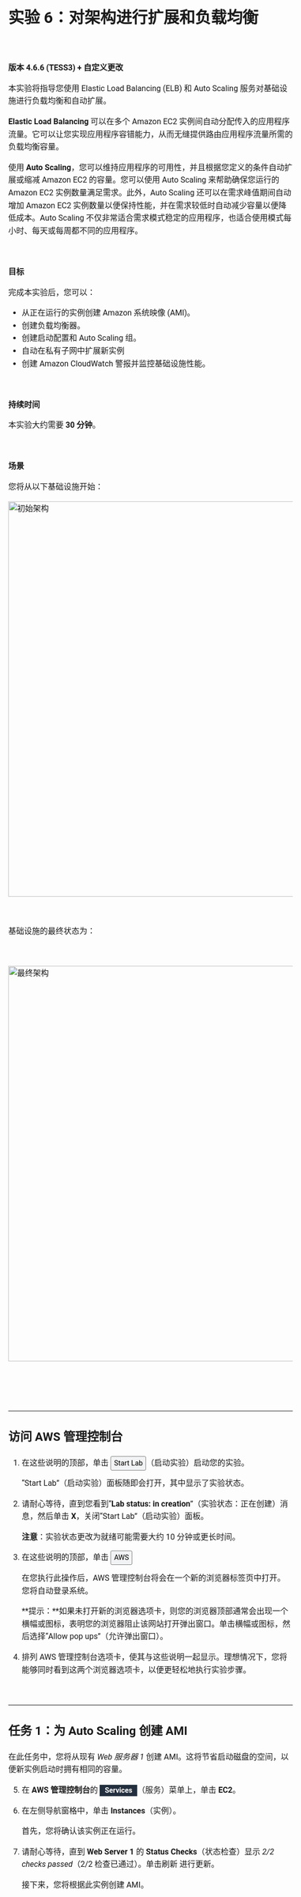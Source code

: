 <header>
    <link rel="stylesheet" href="https://use.fontawesome.com/releases/v5.5.0/css/all.css" integrity="sha384-B4dIYHKNBt8Bc12p+WXckhzcICo0wtJAoU8YZTY5qE0Id1GSseTk6S+L3BlXeVIU" crossorigin="anonymous">
    <!-- Latest compiled and minified CSS -->
    <link rel="stylesheet" href="https://maxcdn.bootstrapcdn.com/bootstrap/3.3.7/css/bootstrap.min.css" integrity="sha384-BVYiiSIFeK1dGmJRAkycuHAHRg32OmUcww7on3RYdg4Va+PmSTsz/K68vbdEjh4u" crossorigin="anonymous">
    <!-- Optional theme -->
    <link rel="stylesheet" href="https://maxcdn.bootstrapcdn.com/bootstrap/3.3.7/css/bootstrap-theme.min.css" integrity="sha384-rHyoN1iRsVXV4nD0JutlnGaslCJuC7uwjduW9SVrLvRYooPp2bWYgmgJQIXwl/Sp" crossorigin="anonymous">
    <!-- Latest compiled and minified JavaScript -->
    <script src="https://maxcdn.bootstrapcdn.com/bootstrap/3.3.7/js/bootstrap.min.js" integrity="sha384-Tc5IQib027qvyjSMfHjOMaLkfuWVxZxUPnCJA7l2mCWNIpG9mGCD8wGNIcPD7Txa" crossorigin="anonymous"></script>
 </header>
 <!--include:Logo-->
 <style type="text/css">
    body {
    font-family:  "Roboto", "Helvetica", sans-serif;
    font-size: 12pt;
    font-color: Gray;
    line-height: 1.6;
    margin: 50px;
    }
    p {
    list-style-position: inside;
    }
    #ssb_blue {
    background-color: #257ACF;
    font-weight: bold;
    font-size: 90%;
    color: white;
    border-radius: 5px;
    padding-top: 3px;
    padding-bottom: 3px;
    padding-left: 10px;
    padding-right: 10px;
    white-space: nowrap;
    }
    #ssb_s3_blue {
    background-color: #329ad6;
    font-weight: bold;
    font-size: 90%;
    color: white;
    padding-top: 3px;
    padding-bottom: 3px;
    padding-left: 10px;
    padding-right: 10px;
    }
    #ssb_voc_grey {
    background-color: #F2F3F4;
    font-weight: normal;
    font-size: 90%;
    color: black;
    border-radius: 3px;
    border: 1px solid gray;
    padding-top: 5px;
    padding-bottom: 5px;
    padding-left: 6px;
    padding-right: 6px;
    white-space: nowrap;
    }
    #ssb_grey {
    background-color: #DEDEDE;
    font-weight: bold;
    font-size: 90%;
    color: #444;
    position: relative;
    top:-1px;
    border-radius: 5px;
    border-width: 1px;
    border-style: solid;
    border-color: #444;
    padding-top: 3px;
    padding-bottom: 3px;
    padding-left: 10px;
    padding-right: 10px;
    white-space: nowrap;
    }
    #ssb_white {
    background-color: white;
    font-weight: bold;
    font-size: 90%;
    color: #545b64;
    position: relative;
    top: -1px;
    border-color: #545b64;
    border-radius: 2px;
    border-width: 1px;
    border-style: solid;
    padding-top: 3px;
    padding-bottom: 3px;
    padding-left: 10px;
    padding-right: 10px;
    }
    #ssl_alexa_ocean {
    color: #00a0d2;
    font-weight: bold;
    }
    #ssb_services {
    background-color: #232f3e;
    font-weight: bold;
    font-size: 90%;
    color: white;
    padding-top: 3px;
    padding-bottom: 3px;
    padding-left: 10px;
    padding-right: 10px;
    }
    #ssb_orange {
    background-color:#ec7211;
    font-weight:bold;
    font-size:90%;
    color:white;
    padding-top:3px;
    padding-bottom:3px;
    padding-left:10px;
    padding-right:10px;
    white-space:
    nowrap;
    }
    #ssbox_cloudformation_blue {
    font-weight:bold;
    background-color:#f1faff;
    font-size:90%;
    border-color:#00A1C9;
    border-width:1px;
    border-style:solid;
    padding-top:3px;
    padding-bottom:3px;
    padding-left:10px;
    padding-right:10px;
    }
    #ssb_ssm_white {
    background-color:white;
    font-weight:bold;
    font-size:90%;
    color:#545b64;
    border-color:#545b64;
    border-radius:2px;
    border-width:1px;
    border-style:solid;
    padding-top:3px;
    padding-bottom:3px;
    padding-left:10px;
    padding-right:10px;
    }
 </style>


# 实验 6：对架构进行扩展和负载均衡

<!-- Note to translators: This is based on Technical Essentials Lab 3. Copy the translation from there. Do not re-translate the whole document. -->

&nbsp;&nbsp;

**版本 4.6.6 (TESS3) + 自定义更改**

本实验将指导您使用 Elastic Load Balancing (ELB) 和 Auto Scaling 服务对基础设施进行负载均衡和自动扩展。

**Elastic Load Balancing** 可以在多个 Amazon EC2 实例间自动分配传入的应用程序流量。它可以让您实现应用程序容错能力，从而无缝提供路由应用程序流量所需的负载均衡容量。

使用 **Auto Scaling**，您可以维持应用程序的可用性，并且根据您定义的条件自动扩展或缩减 Amazon EC2 的容量。您可以使用 Auto Scaling 来帮助确保您运行的 Amazon EC2 实例数量满足需求。此外，Auto Scaling 还可以在需求峰值期间自动增加 Amazon EC2 实例数量以便保持性能，并在需求较低时自动减少容量以便降低成本。Auto Scaling 不仅非常适合需求模式稳定的应用程序，也适合使用模式每小时、每天或每周都不同的应用程序。

&nbsp;

**目标**

完成本实验后，您可以：

- 从正在运行的实例创建 Amazon 系统映像 (AMI)。
- 创建负载均衡器。
- 创建启动配置和 Auto Scaling 组。
- 自动在私有子网中扩展新实例
- 创建 Amazon CloudWatch 警报并监控基础设施性能。

&nbsp;

**持续时间**

本实验大约需要 **30 分钟**。

&nbsp;

**场景**

您将从以下基础设施开始：

<img src="images/starting-architecture.png" alt="初始架构" width="800">

&nbsp;

基础设施的最终状态为：

&nbsp;

<img src="images/final-architecture.png" alt="最终架构" width="800">

&nbsp;

&nbsp;
___
## 访问 AWS 管理控制台

1. 在这些说明的顶部，单击 <span id="ssb_voc_grey">Start Lab</span>（启动实验）启动您的实验。

   “Start Lab”（启动实验）面板随即会打开，其中显示了实验状态。

2. 请耐心等待，直到您看到“**Lab status: in creation**”（实验状态：正在创建）消息，然后单击 **X**，关闭“Start Lab”（启动实验）面板。

   **注意**：实验状态更改为就绪可能需要大约 10 分钟或更长时间。

3. 在这些说明的顶部，单击 <span id="ssb_voc_grey">AWS</span>

   在您执行此操作后，AWS 管理控制台将会在一个新的浏览器标签页中打开。您将自动登录系统。

   **提示：**如果未打开新的浏览器选项卡，则您的浏览器顶部通常会出现一个横幅或图标，表明您的浏览器阻止该网站打开弹出窗口。单击横幅或图标，然后选择“Allow pop ups”（允许弹出窗口）。

4. 排列 AWS 管理控制台选项卡，使其与这些说明一起显示。理想情况下，您将能够同时看到这两个浏览器选项卡，以便更轻松地执行实验步骤。

&nbsp;
___
## 任务 1：为 Auto Scaling 创建 AMI

在此任务中，您将从现有 _Web 服务器 1_ 创建 AMI。这将节省启动磁盘的空间，以便新实例启动时拥有相同的容量。

5. 在 **AWS 管理控制台**的 <span id="ssb_services">Services<i class="fas fa-angle-down"></i></span>（服务）菜单上，单击 **EC2**。

6. 在左侧导航窗格中，单击 **Instances**（实例）。

   首先，您将确认该实例正在运行。

7. 请耐心等待，直到 **Web Server 1** 的 **Status Checks**（状态检查）显示 *2/2 checks passed*（2/2 检查已通过）。单击刷新 <i class="fas fa-sync"></i> 进行更新。

   接下来，您将根据此实例创建 AMI。

8. 选择 <i class="far fa-check-square"></i> **Web Server 1**。

9. 在 <span id="ssb_grey">Actions<i class="fas fa-angle-down"></i></span>（操作）菜单中，单击 **Image**（映像）&gt; **Create Image**（创建映像），然后进行以下配置：

   - **Image name**（映像名称）：`Web Server AMI`（Web 服务器 AMI）
   - **Image description**（映像描述）：`Lab AMI for Web Server`（Web 服务器的实验 AMI）

10. 单击 <span id="ssb_blue">Create Image</span>（创建映像）

   确认屏幕将显示新 AMI 的**AMI ID**。

11. 单击 <span id="ssb_blue">Close</span>（关闭）

   您稍后在实验中启动 Auto Scaling 组时将使用此 AMI。

&nbsp;
___
## 任务 2：创建负载均衡器

在此任务中，您将创建一个负载均衡器，用于平衡多个 EC2 实例和多个可用区之间的流量。

12. 在左侧导航窗格中，单击 **Load Balancers**（负载均衡器）。

13. 单击 <span id="ssb_blue">Create Load Balancer</span>（创建负载均衡器）

   系统会显示多个不同类型的负载均衡器。您将使用运行于请求级别（第 7 层）的 _Application Load Balancer_（应用程序负载均衡器），根据请求的内容将流量路由至 EC2 实例、容器、IP 地址和 Lambda 函数等目标。有关更多信息，请访问： <a href="https://aws.amazon.com/elasticloadbalancing/features/#compare" target="_blank">负载均衡器对比</a>

14. 在 **Application Load Balancer**（应用程序负载均衡器）下，单击 <span id="ssb_blue">Create</span>（创建）并进行以下配置：

   - **Name**（名称）：`LabELB`
   - **VPC：**_Lab VPC_（在 **Availability Zones**（可用区）部分）
   - **Availability Zone（可用区）**：将<i class="far fa-check-square"></i>两个都选中以查看可用子网。
   - 选择 **Public Subnet 1**（公有子网 1）和 **Public Subnet 2**（公有子网 2）

   此操作将配置负载均衡器以跨多个可用区运行。

15. 单击 <span id="ssb_grey">Next: Configure Security Settings</span>（下一步：配置安全设置）

   <i class="fas fa-comment"></i>您可以忽略_“Improve your load balancer's security.”_（请加强您的负载均衡器安全）警告。

16. 单击 <span id="ssb_grey">Next: Configure Security Groups</span>（下一步：配置安全组）

   系统已为您创建了一个 _Web 安全组_，该安全组允许 HTTP 访问。

17. 选择 <i class="far fa-check-square"></i> **Web Security Group**（Web 安全组）并取消选择 <i class="far fa-square"></i> **默认**。

18. 单击 <span id="ssb_grey">Next: Configure Routing</span>（下一步：配置路由）

   路由配置了向哪里发送负载均衡器接收的请求。您将创建一个_目标组_，供 Auto Scaling 使用。

19. 对于 **Name**（名称），请输入 `LabGroup`

20. 单击 <span id="ssb_grey">Next: Register Targets</span>（下一步：注册目标）

   Auto Scaling 稍后会在实验中自动将实例注册为目标。

21. 单击 <span id="ssb_grey">Next: Review</span>（下一步：审核）

22. 单击 <span id="ssb_blue">Create</span>（创建），然后单击 <span id="ssb_grey">Close</span>（关闭）

   负载均衡器将显示状态 _provisioning_（正在预置）。无需等到就绪状态。请继续执行下一任务。

&nbsp;
___
## 任务 3：创建启动配置和 Auto Scaling 组

在此任务中，您将为 Auto Scaling 组创建_启动配置_。启动配置是指 Auto Scaling 组用于启动 EC2 实例的模板。创建启动配置时，您需指定实例的信息，例如 AMI、实例类型、一个密钥对、安全组和磁盘。

23. 在左侧导航窗格中，单击 **Launch Configurations**（启动配置）。

24. 单击 <span id="ssb_orange">Create launch configuration</span>（创建启动配置）

25. 配置以下设置：

   - **Launch configuration name**（启动配置名称）：`LabConfig`

   - **Amazon Machine Image (AMI)**（Amazon 机器映像 (AMI)）选择 *Web Server AMI*（Web 服务器 AMI ）

   - **Instance type**（实例类型）：

      - 选择 <span id="ssb_white">Choose instance type</span>（选择实例类型）
      - 选择 *t3.micro *
      - 选择 <span id="ssb_orange">Choose</span>（选择）。

      **注意：**如果已在 us-east-1 区域中启动了实验，请选择 **t2.micro** 实例类型。要查找区域，请查看 Amazon EC2 控制台的右上角。

      **注意：**如果收到错误消息“Something went wrong.Please refresh and try again.”（遇到错误。请刷新，然后重试），您可以忽略它，继续进行练习。

   - **其他配置**

      - **Monitoring**（监控）：</i>选择 <i class="far fa-check-square"></i> *Enable EC2 instance detailed monitoring within CloudWatch*（在 CloudWatch 中启用 EC2 实例详细监控）。

      这让 Auto Scaling 能够快速响应不断变化的利用率。

26. 在 _Security groups_（安全组）下，您将配置启动配置，以便使用已为您创建的 **Web 安全组**。

   - 选择 **Select an existing security group**（选择现有安全组）
   - 选择 <i class="far fa-check-square"></i> **Web Security Group**（Web 安全组）

27. 在 **Key pair**（密钥对）下配置：

   - **Key pair options**（密钥对选项）：*Choose an existing key pair*（选择现有的密钥对）
   - **Existing key pair**（现有密钥对）：vockey
   - 选择 <i class="far fa-check-square"></i> **I acknowledge...**（我确认...）
   - 单击 <span id="ssb_orange">Create launch configuration</span>（创建启动配置）

   现在，您将创建一个使用此启动配置的 Auto Scaling 组。

28. 选中 *LabConfig* 启动配置的复选框。

29. 从<span id="ssb_white">操作<i class="fas fa-caret-down"></i></span>菜单中，选择 *Create Auto Scaling group*（创建 Auto Scaling 组）

30. 输入 Auto Scaling 组名称：

   - **Name**（名称）：`Lab Auto Scaling Group`（实验 Auto Scaling 组）

31. 选择 <span id="ssb_orange">Next</span>（下一步）

32. 在 **Network**（网络）页面上配置

   - **Network**（网络）：_Lab VPC_

      <i class="fas fa-comment"></i>您可以忽略有关“No public IP address”（无公有 IP 地址）的消息

   - **Subnet**（子网）：选择_Private Subnet 1 (10.0.1.0/24)_（私有子网 1 (10.0.1.0/24)）**和 **_Private Subnet 2 (10.0.3.0/24)_（私有子网 2 (10.0.3.0/24)）

   此操作将在两个可用区的私有子网中启动 EC2 实例。

33. 选择 <span id="ssb_orange">Next</span>（下一步）

34. 在 **Load balancing**（负载均衡）下：

   - 选择 <i class="far fa-check-square"></i> **Enable load balancing**（启用负载均衡）
   - 选择 **Application Load Balancer 或 Network Load Balancer**
   - **Choose a target group for your load balancer**（选择您的负载均衡器的目标组）：LabGroup

35. 在 **Additional settings**（附加设置）下，选择 <i class="far fa-check-square"></i> **Enable group metrics collection within CloudWatch**（在 CloudWatch 中启用组指标收集）

   此操作将每隔 1 分钟捕获一次指标，让 Auto Scaling 能够快速响应不断变化的使用模式。

36. 选择 <span id="ssb_orange">Next</span>（下一步）

37. 在 **Group Size**（组大小）下，进行以下配置：

   - **Desired capacity**（所需容量）：2
   - **Minimum capacity**（最小容量）：2
   - **Maximum capacity**（最大容量）：6

   此操作将允许 Auto Scaling 自动添加/删除实例，始终保持 2 到 6 个实例在运行。

38. 在 **Scaling policies**（扩展策略）下，选择 *Target tracking scaling policy*（目标跟踪扩展策略）并配置：

   - **Lab policy name**（实验室策略名称）：`LabScalingPolicy`
   - **Metric type**（指标类型）：_Average CPU Utilization_（平均 CPU 使用率）
   - **Target value**（目标值）：`60`

   此值告诉 Auto Scaling 将_所有实例_的_平均_ CPU 使用率保持在 60%。Auto Scaling 会根据需要自动添加或删除容量，以将指标保持在指定的目标值或接近指定的目标值。它会调整以适应因不断变化的负载模式而造成的指标波动。

39. 选择 <span id="ssb_orange">Next</span>（下一步）

   Auto Scaling 可以在发生扩展事件时发送通知。您将使用默认设置。

40. 选择 <span id="ssb_orange">Next</span>（下一步）

   系统会将应用于 Auto Scaling 组的标签自动传播到已启动的实例。

41. 选择 <span id="ssb_orange">Add Tag</span>（添加标签）并进行以下配置：

   - **Key**（键）：`Name`
   - **Value**（值）：`Lab Instance`（实验实例）

42. 单击 <span id="ssb_orange">Next</span>（下一步）

43. 查看 Auto Scaling 组的详细信息，然后单击 <span id="ssb_orange">Create Auto Scaling group</span>（创建 Auto Scaling 组）。如果您遇到 <span id="ssb_blue">Failed to create Auto Scaling group</span>（无法创建 Auto Scaling 组）错误，请单击 **Retry Failed Tasks**（重试失败的任务）。

   您的 Auto Scaling 组最初显示的实例计数为零，但系统将启动新实例以到达**理想**计数 2。

&nbsp;
___
## 任务 4：验证负载均衡是否正常运行

在此任务中，您将验证负载均衡是否正常运行。

44. 在左侧导航窗格中，单击 **Instances**（实例）。

   您应该看到两个名为**实验实例**的新实例。这些实例由 Auto Scaling 启动。

   <i class="fas fa-comment"></i>如果您未看到实例或名称，请等待 30 秒，然后单击右上角的刷新 <i class="fas fa-sync"></i>。

   首先，您需要确认新的实例已通过其运行状况检查。

45. 在左侧导航窗格中，单击 _Load Balancing_（负载均衡）部分中的 **Target Groups**（目标组）。

46. 选择 *LabGroup*

47. 单击 **Targets**（目标）选项卡。

   此目标组应该列有两个 **Lab Instance**（实验实例）目标。

48. 等到这两个实例的 **Status**（状态）均转变为 *healthy*（运行正常）。单击右上角的刷新 <i class="fas fa-sync"></i> 来检查更新。

   _Healthy_（运行正常）表示实例已通过负载均衡器的运行状况检查。这意味着，负载均衡器会将流量发送到实例。

   现在，您可以通过负载均衡器访问 Auto Scaling 组。

49. 在左侧导航窗格中，单击 **Load Balancers**（负载均衡器）。

50. 在下方窗格中，复制负载均衡器的 **DNS 名称**，确保忽略“（A 记录）”。

   它应类似于：_LabELB-1998580470.us-west-2.elb.amazonaws.com_

51. 打开新的 Web 浏览器选项卡、粘贴您刚刚复制的 DNS 名称，然后按 Enter 键。

   应用程序应显示在您的浏览器中。这表示负载均衡器收到了请求、将请求发送到其中一个 EC2 实例，然后返回结果。

&nbsp;
___
## 任务 5：测试 Auto Scaling

您已经创建了一个 Auto Scaling 组，该组包含至少两个实例，最多六个实例。目前有两个实例正在运行，因为最小大小为 2，且该组当前没有任何负载。现在，您将增加负载以引发 Auto Scaling 添加更多实例。

52. 返回 AWS 管理控制台，但不要关闭应用程序选项卡，因为您很快还要返回。

53. 在 <span id="ssb_services">Services<i class="fas fa-angle-down"></i></span>（服务）菜单上，单击 **CloudWatch**。

54. 在左侧导航窗格中，单击 **Alarms**（警报）（*不是* **ALARM**）。

   此时将显示两个警报。这些警报由 Auto Scaling 组自动创建。它们将自动保持平均 CPU 负载接近 60%，同时保持不超过两个到六个实例的限制。

   ​    <i class="fas fa-exclamation-triangle" style="color:red"></i> **注意**：请仅在 60 秒内未看到警报时按照以下步骤操作。

   - 在 <span id="ssb_services">Services<i class="fas fa-angle-down"></i></span>（服务）菜单上，单击 **EC2**。
   - 在左侧导航窗格中，单击 **Auto Scaling Groups**（Auto Scaling 组），然后单击 **Scaling Policies**（扩展策略）。
   - 单击 <span id="ssb_grey">Actions</span>（操作）和 **Edit**（编辑）。
   - 将 **Target Value**（目标值）更改为 `50`。
   - 单击 <span id="ssb_blue">Save</span>（保存）。
   - 在 <span id="ssb_services">Services<i class="fas fa-angle-down"></i></span>（服务）菜单上，单击 **CloudWatch**。
   - 在左侧导航窗格中，单击 **Alarms**（警报）（*不是* **ALARM**），确认您是否看到了两个警报。



55. 单击 **OK**（确定）警报，其名称中包含 _AlarmHigh_。

   <i class="fas fa-comment"></i>如果警报未显示 **OK**（确定），请等待一分钟，然后单击右上角的刷新 <i class="fas fa-sync"></i>，直到警报状态改变。

   **OK**（确定）表示警报_尚未_被触发。它是针对 **CPU 使用率超过 60%** 的警报，当平均 CPU 高时，系统会添加实例。此图表应显示目前 CPU 很低。

   现在，您可以通知应用程序执行计算，用于提高 CPU 水平。

56. 返回显示 Web 应用程序的浏览器选项卡。

57. 单击 AWS 徽标旁边的 **Load Test**（负载测试）。

   这将导致应用程序生成高负载。浏览器页面将自动刷新，以便 Auto Scaling 组中的所有实例均将生成负载。请勿关闭此标签页。

58. 返回显示 **CloudWatch** 控制台的浏览器选项卡。

   在 5 分钟内，**AlarmLow** 警报应更改为 **OK**（确定），**AlarmHigh** 警报状态应更改为 *ALARM*（警报）。

   <i class="fas fa-comment"></i>您可以每 60 秒单击一次右上角的“Refresh”（刷新）<i class="fas fa-sync"></i> 以更新显示内容。

   您应该可以看到，**AlarmHigh** 图表显示 CPU 使用率正在提高。一旦超过 60% 的限制的时间超过 3 分钟，便将触发 Auto Scaling 添加更多实例。

59. 等到 **AlarmHigh** 警报进入 _ALARM_（警报）状态。

   现在，您可以查看已启动的其他实例。

60. 在 <span id="ssb_services">Services<i class="fas fa-angle-down"></i></span>（服务）菜单上，单击 **EC2**。

61. 在左侧导航窗格中，单击 **Instances**（实例）。

   现在，应该有两个以上标记为 **Lab Instance**（实验实例）的实例正在运行。Auto Scaling 为响应警报创建了新实例。

&nbsp;
___
## 任务 6：终止 Web 服务器 1

在此任务中，您将终止 _Web 服务器 1_。此实例用于创建供 Auto Scaling 组使用的 AMI，但现在不需要了。

62. 选择 <i class="far fa-check-square"></i> **Web Server 1**（Web 服务器 1），并确保它是唯一选中的实例。

63. 在 <span id="ssb_grey">Actions<i class="fas fa-angle-down"></i></span>（操作）菜单中，依次单击 **Instance State**（实例状态）> **Terminate**（终止）。

64. 选择 <span id="ssb_blue">Yes, Terminate</span>（是，请终止）

&nbsp;
___
## 实验完成

<i class="icon-flag-checkered"></i>恭喜！您已完成本实验。

65. 单击此页面顶部的 <span id="ssb_voc_grey">End Lab</span>（结束实验），然后单击 <span id="ssb_blue">Yes</span>（是）确认您要结束实验。

   此时将显示一个面板，指示“DELETE has been initiated...You may close this message box now.”（删除操作已启动...您现在可以关闭此消息框。）

66. 单击右上角的 **X** 关闭面板。

   如有反馈、建议或更正，请发送电子邮件至：*aws-course-feedback@amazon.com*
